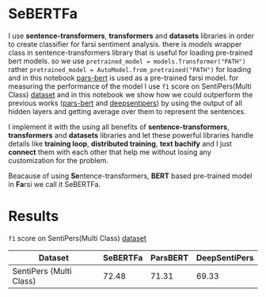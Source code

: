 # SeBERTFa

I use **sentence-transformers**, **transformers** and **datasets** libraries in order to create classifier for farsi sentiment analysis. there is *models* wrapper class in sentence-transformers library that is useful for loading pre-trained bert models.
so we use `pretrained_model = models.Transformer("PATH")` rather `pretrained_model = AutoModel.from_pretrained("PATH")` for loading and in this notebook [pars-bert](https://github.com/hooshvare/parsbert) is used as a pre-trained farsi model.
for measuring the performance of the model I use `f1` score on SentiPers(Multi Class) [dataset](https://github.com/JoyeBright/DeepSentiPers/tree/master/Dataset) and in this notebook we show how we could outperform the previous works ([pars-bert](https://doi.org/10.1007/s11063-021-10528-4) and [deepsentipers](https://arxiv.org/pdf/2004.05328.pdf)) by using the output of all hidden layers and getting average over them to represent the sentences.

I implement it with the using all benefits of **sentence-transformers**, **transformers** and **datasets** libraries and let these powerful libraries handle details like **training loop**, **distributed training**, **text bachify** and I just **connect** them with each other that help me without losing any customization for the problem.

Beacause of using **Se**ntence-transformers, **BERT** based pre-trained model in **Fa**rsi we call it SeBERTFa.

# Results

`f1` score on SentiPers(Multi Class) [dataset](https://github.com/JoyeBright/DeepSentiPers/tree/master/Dataset)



| Dataset | SeBERTFa | ParsBERT | DeepSentiPers |
| ----------- | ----------- | ----------- | ----------- |
| SentiPers (Multi Class) | 72.48 | 71.31 | 69.33 |
